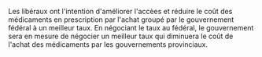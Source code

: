 Les libéraux ont l'intention d'améliorer l'accèes et réduire le coût des médicaments en prescription par l'achat groupé par le gouvernement fédéral à un meilleur taux. En négociant le taux au fédéral, le gouvernement sera en mesure de négocier un meilleur taux qui diminuera le coût de l'achat des médicaments par les gouvernements provinciaux.
